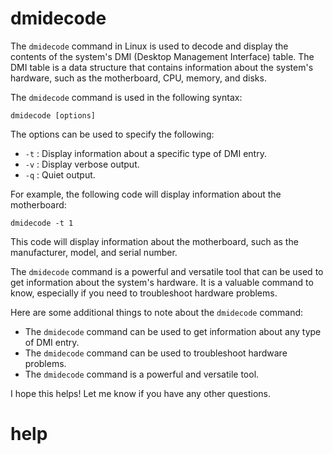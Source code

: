 # dmidecode

The `dmidecode` command in Linux is used to decode and display the contents of the system's DMI (Desktop Management Interface) table. The DMI table is a data structure that contains information about the system's hardware, such as the motherboard, CPU, memory, and disks.

The `dmidecode` command is used in the following syntax:

```
dmidecode [options]
```

The options can be used to specify the following:

* `-t` : Display information about a specific type of DMI entry.
* `-v` : Display verbose output.
* `-q` : Quiet output.

For example, the following code will display information about the motherboard:

```
dmidecode -t 1
```

This code will display information about the motherboard, such as the manufacturer, model, and serial number.

The `dmidecode` command is a powerful and versatile tool that can be used to get information about the system's hardware. It is a valuable command to know, especially if you need to troubleshoot hardware problems.

Here are some additional things to note about the `dmidecode` command:

* The `dmidecode` command can be used to get information about any type of DMI entry.
* The `dmidecode` command can be used to troubleshoot hardware problems.
* The `dmidecode` command is a powerful and versatile tool.

I hope this helps! Let me know if you have any other questions.




# help 

```

```
